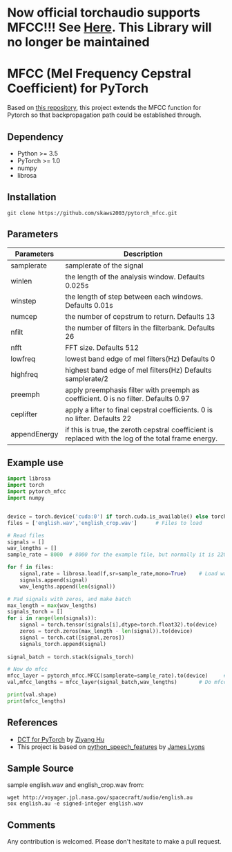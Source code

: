 # Now official torchaudio supports MFCC!!! See [Here](https://github.com/pytorch/audio). This Library will no longer be maintained

# MFCC (Mel Frequency Cepstral Coefficient) for PyTorch

Based on [this repository](https://github.com/jameslyons/python_speech_features), this project extends the MFCC function for Pytorch so that backpropagation path could be established through.


## Dependency
* Python >= 3.5
* PyTorch >= 1.0
* numpy
* librosa


## Installation
```
git clone https://github.com/skaws2003/pytorch_mfcc.git
```

## Parameters
| Parameters   	|     Description                                                                                    	|
|--------------	|------------------------------------------------------------------------------------------------------	|
| samplerate   	| samplerate of the signal                                                                             	|
|  winlen      	| the length of the analysis window. Defaults 0.025s                                                   	|
| winstep      	| the length of step between each windows. Defaults 0.01s                                              	|
| numcep       	| the number of cepstrum to return. Defaults 13                                                        	|
| nfilt        	| the number of filters in the filterbank. Defaults 26                                                 	|
| nfft         	| FFT size. Defaults 512                                                                               	|
| lowfreq      	| lowest band edge of mel filters(Hz) Defaults 0                                                       	|
| highfreq     	| highest band edge of mel filters(Hz) Defaults samplerate/2                                           	|
| preemph      	| apply preemphasis filter with preemph as coefficient. 0 is no filter. Defaults 0.97                  	|
| ceplifter    	| apply a lifter to final cepstral coefficients. 0 is no lifter. Defaults 22                           	|
| appendEnergy 	| if this is true, the zeroth cepstral coefficient is replaced with the log of the total frame energy. 	|




## Example use
```python
import librosa
import torch
import pytorch_mfcc
import numpy


device = torch.device('cuda:0') if torch.cuda.is_available() else torch.device('cpu')     # Device
files = ['english.wav','english_crop.wav']      # Files to load

# Read files
signals = []
wav_lengths = []
sample_rate = 8000  # 8000 for the example file, but normally it is 22050 of 44100. Check it and be careful.

for f in files:
    signal,rate = librosa.load(f,sr=sample_rate,mono=True)    # Load wavefile. Be careful of the sampling rate.
    signals.append(signal)
    wav_lengths.append(len(signal))

# Pad signals with zeros, and make batch
max_length = max(wav_lengths)
signals_torch = []
for i in range(len(signals)):
    signal = torch.tensor(signals[i],dtype=torch.float32).to(device)
    zeros = torch.zeros(max_length - len(signal)).to(device)
    signal = torch.cat([signal,zeros])
    signals_torch.append(signal)
    
signal_batch = torch.stack(signals_torch)

# Now do mfcc
mfcc_layer = pytorch_mfcc.MFCC(samplerate=sample_rate).to(device)     # MFCC layer
val,mfcc_lengths = mfcc_layer(signal_batch,wav_lengths)       # Do mfcc

print(val.shape)
print(mfcc_lengths)
```

## References
* [DCT for PyTorch](https://github.com/zh217/torch-dct) by [Ziyang Hu](https://github.com/zh217/)
* This project is based on [python_speech_features](https://github.com/jameslyons/python_speech_features) by [James Lyons](https://github.com/jameslyons)


## Sample Source
sample english.wav and english_crop.wav from:
```
wget http://voyager.jpl.nasa.gov/spacecraft/audio/english.au
sox english.au -e signed-integer english.wav
```


## Comments
Any contribution is welcomed. Please don't hesitate to make a pull request.
